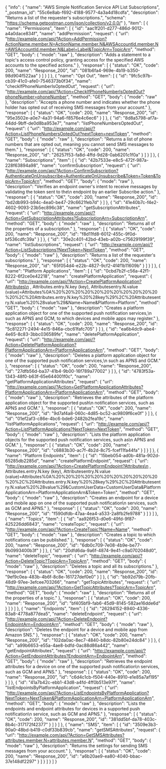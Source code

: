{
  "info": {
    "name": "AWS Simple Notification Service API List Subscriptions",
    "_postman_id": "55c6e8ab-f692-4188-9577-4a3a4d18cdfa",
    "description": "Returns a list of the requester's subscriptions.",
    "schema": "https://schema.getpostman.com/json/collection/v2.0.0/"
  },
  "item": [
    {
      "name": "Permissions",
      "item": [
        {
          "id": "aac1f201-d277-486d-9012-a4a0dace834f",
          "name": "addPermission",
          "request": {
            "url": "http://example.com/api/?Action=AddPermission?ActionName.member.N=ActionName.member.N&AWSAccountId.member.N=AWSAccountId.member.N&Label=Label&TopicArn=TopicArn",
            "method": "GET",
            "body": {
              "mode": "raw"
            },
            "description": "Adds a statement to a topic's access control policy, granting access for the specified AWS accounts to the specified actions."
          },
          "response": [
            {
              "status": "OK",
              "code": 200,
              "name": "Response_200",
              "id": "081b6fa4-969e-4b19-b350-98d904f522aa"
            }
          ]
        }
      ]
    },
    {
      "name": "Opt Out",
      "item": [
        {
          "id": "9fc5c97b-cb39-41c0-afe0-7546373b0f34",
          "name": "checkIfPhoneNumberIsOptedOut",
          "request": {
            "url": "http://example.com/api/?Action=CheckIfPhoneNumberIsOptedOut?phoneNumber=phoneNumber",
            "method": "GET",
            "body": {
              "mode": "raw"
            },
            "description": "Accepts a phone number and indicates whether the phone holder has opted out of receiving SMS messages from your account."
          },
          "response": [
            {
              "status": "OK",
              "code": 200,
              "name": "Response_200",
              "id": "95e3502e-a0e7-4a31-94a6-f8576e4c6ec6"
            }
          ]
        },
        {
          "id": "8d8a5798-af7a-44dd-9bff-de0d8ba953e7",
          "name": "listPhoneNumbersOptedOut",
          "request": {
            "url": "http://example.com/api/?Action=ListPhoneNumbersOptedOut?nextToken=nextToken",
            "method": "GET",
            "body": {
              "mode": "raw"
            },
            "description": "Returns a list of phone numbers that are opted out, meaning you cannot send SMS messages to them."
          },
          "response": [
            {
              "status": "OK",
              "code": 200,
              "name": "Response_200",
              "id": "26257f53-fa8d-4ffd-9d28-0ab6201c1f0a"
            }
          ]
        }
      ]
    },
    {
      "name": "Subscriptions",
      "item": [
        {
          "id": "42b7533e-e8c5-472f-987a-228f63894a98",
          "name": "confirmSubscription",
          "request": {
            "url": "http://example.com/api/?Action=ConfirmSubscription?AuthenticateOnUnsubscribe=AuthenticateOnUnsubscribe&Token=Token&TopicArn=TopicArn",
            "method": "GET",
            "body": {
              "mode": "raw"
            },
            "description": "Verifies an endpoint owner's intent to receive messages by validating the token sent to the\n      endpoint by an earlier Subscribe action."
          },
          "response": [
            {
              "status": "OK",
              "code": 200,
              "name": "Response_200",
              "id": "bd2db993-b94c-4ea0-be47-29c6621feb7d"
            }
          ]
        },
        {
          "id": "41e40b7c-f4e2-4602-9093-23b5ec896c38",
          "name": "getSubscriptionAttributes",
          "request": {
            "url": "http://example.com/api/?Action=GetSubscriptionAttributes?SubscriptionArn=SubscriptionArn",
            "method": "GET",
            "body": {
              "mode": "raw"
            },
            "description": "Returns all of the properties of a subscription."
          },
          "response": [
            {
              "status": "OK",
              "code": 200,
              "name": "Response_200",
              "id": "f8d11fd8-6012-455c-9f0d-bf536cdfc39a"
            }
          ]
        },
        {
          "id": "30e2c401-42bd-43eb-a02b-c75629199f39",
          "name": "listSubscriptions",
          "request": {
            "url": "http://example.com/api/?Action=ListSubscriptions?NextToken=NextToken",
            "method": "GET",
            "body": {
              "mode": "raw"
            },
            "description": "Returns a list of the requester's subscriptions."
          },
          "response": [
            {
              "status": "OK",
              "code": 200,
              "name": "Response_200",
              "id": "65f054d4-e22b-4827-9cf2-4f4f1b11609b"
            }
          ]
        }
      ]
    },
    {
      "name": "Platform Applications",
      "item": [
        {
          "id": "0cbd7b2f-c56a-42f1-8222-6f2ce0e42218",
          "name": "createPlatformApplication",
          "request": {
            "url": "http://example.com/api/?Action=CreatePlatformApplication?Attributes\n            , Attributes.entry.N.key (key), Attributesentry.N.value (value)=Attributes%0A%20%20%20%20%20%20%20%20%20%20%20%20%2C%20Attributes.entry.N.key%20%28key%29%2C%20Attributesentry.N.value%20%28value%29&Name=Name&Platform=Platform",
            "method": "GET",
            "body": {
              "mode": "raw"
            },
            "description": "Creates a platform application object for one of the supported push notification services,\n      such as APNS and GCM, to which devices and mobile apps may register."
          },
          "response": [
            {
              "status": "OK",
              "code": 200,
              "name": "Response_200",
              "id": "5c812271-2494-4e15-846a-cbc61fafc705"
            }
          ]
        },
        {
          "id": "ea6b4dc9-abe4-4e65-8c83-3bbc036589fe",
          "name": "deletePlatformApplication",
          "request": {
            "url": "http://example.com/api/?Action=DeletePlatformApplication?PlatformApplicationArn=PlatformApplicationArn",
            "method": "GET",
            "body": {
              "mode": "raw"
            },
            "description": "Deletes a platform application object for one of the supported push notification services,\n      such as APNS and GCM."
          },
          "response": [
            {
              "status": "OK",
              "code": 200,
              "name": "Response_200",
              "id": "27dfb56d-ba37-41b4-9b00-16f789a77002"
            }
          ]
        },
        {
          "id": "4783f53a-1343-48f0-b63f-65e644001f0c",
          "name": "getPlatformApplicationAttributes",
          "request": {
            "url": "http://example.com/api/?Action=GetPlatformApplicationAttributes?PlatformApplicationArn=PlatformApplicationArn",
            "method": "GET",
            "body": {
              "mode": "raw"
            },
            "description": "Retrieves the attributes of the platform application object for the supported push\n      notification services, such as APNS and GCM."
          },
          "response": [
            {
              "status": "OK",
              "code": 200,
              "name": "Response_200",
              "id": "9d7af4a8-060c-4d85-bc52-ac9809f6ce0f"
            }
          ]
        },
        {
          "id": "01ef2af3-c86e-4bc6-bde6-2482b2fea19c",
          "name": "listPlatformApplications",
          "request": {
            "url": "http://example.com/api/?Action=ListPlatformApplications?NextToken=NextToken",
            "method": "GET",
            "body": {
              "mode": "raw"
            },
            "description": "Lists the platform application objects for the supported push notification services, such as\n      APNS and GCM."
          },
          "response": [
            {
              "status": "OK",
              "code": 200,
              "name": "Response_200",
              "id": "c6883b30-ac7f-4b2d-8c75-fcef11fa44fa"
            }
          ]
        }
      ]
    },
    {
      "name": "Platform Endpoints",
      "item": [
        {
          "id": "15beb054-ad0b-481a-902d-65285db2285d",
          "name": "createPlatformEndpoint",
          "request": {
            "url": "http://example.com/api/?Action=CreatePlatformEndpoint?Attributes\n            , Attributes.entry.N.key (key), Attributesentry.N.value (value)=Attributes%0A%20%20%20%20%20%20%20%20%20%20%20%20%2C%20Attributes.entry.N.key%20%28key%29%2C%20Attributesentry.N.value%20%28value%29&CustomUserData=CustomUserData&PlatformApplicationArn=PlatformApplicationArn&Token=Token",
            "method": "GET",
            "body": {
              "mode": "raw"
            },
            "description": "Creates an endpoint for a device and mobile app on one of the supported push notification\n      services, such as GCM and APNS."
          },
          "response": [
            {
              "status": "OK",
              "code": 200,
              "name": "Response_200",
              "id": "f590dfdb-47aa-4ea4-a533-2a8fb2fe9788"
            }
          ]
        }
      ]
    },
    {
      "name": "Topics",
      "item": [
        {
          "id": "aa926f53-d0e6-49fd-9f87-425226dd6843",
          "name": "createTopic",
          "request": {
            "url": "http://example.com/api/?Action=CreateTopic?Name=Name",
            "method": "GET",
            "body": {
              "mode": "raw"
            },
            "description": "Creates a topic to which notifications can be published."
          },
          "response": [
            {
              "status": "OK",
              "code": 200,
              "name": "Response_200",
              "id": "6db0c709-7e08-4b9e-be77-9b0993400b3f"
            }
          ]
        },
        {
          "id": "20dfd6da-9a6f-4874-9e41-c9a0702048d0",
          "name": "deleteTopic",
          "request": {
            "url": "http://example.com/api/?Action=DeleteTopic?TopicArn=TopicArn",
            "method": "GET",
            "body": {
              "mode": "raw"
            },
            "description": "Deletes a topic and all its subscriptions."
          },
          "response": [
            {
              "status": "OK",
              "code": 200,
              "name": "Response_200",
              "id": "9ef9c0ea-483b-4b6f-8c8e-161727def0e0"
            }
          ]
        },
        {
          "id": "bb92d79b-20fb-48d9-97ee-3efcee703266",
          "name": "getTopicAttributes",
          "request": {
            "url": "http://example.com/api/?Action=GetTopicAttributes?TopicArn=TopicArn",
            "method": "GET",
            "body": {
              "mode": "raw"
            },
            "description": "Returns all of the properties of a topic."
          },
          "response": [
            {
              "status": "OK",
              "code": 200,
              "name": "Response_200",
              "id": "bf405bf9-fab6-45d9-8145-582ae16dde6d"
            }
          ]
        }
      ]
    },
    {
      "name": "Endpoints",
      "item": [
        {
          "id": "26294152-8940-4336-83a8-4778a877dea5",
          "name": "deleteEndpoint",
          "request": {
            "url": "http://example.com/api/?Action=DeleteEndpoint?EndpointArn=EndpointArn",
            "method": "GET",
            "body": {
              "mode": "raw"
            },
            "description": "Deletes the endpoint for a device and mobile app from Amazon SNS."
          },
          "response": [
            {
              "status": "OK",
              "code": 200,
              "name": "Response_200",
              "id": "102da0ac-8ec7-4840-b8dc-82b80e24dc84"
            }
          ]
        },
        {
          "id": "a99b6653-e55a-4ae8-bdfd-0ac88d86a442",
          "name": "getEndpointAttributes",
          "request": {
            "url": "http://example.com/api/?Action=GetEndpointAttributes?EndpointArn=EndpointArn",
            "method": "GET",
            "body": {
              "mode": "raw"
            },
            "description": "Retrieves the endpoint attributes for a device on one of the supported push notification\n      services, such as GCM and APNS."
          },
          "response": [
            {
              "status": "OK",
              "code": 200,
              "name": "Response_200",
              "id": "c6d4c1cb-f504-440e-8910-e1e85a7af195"
            }
          ]
        },
        {
          "id": "41a7b42c-ebb1-43d8-a4fd-4ff0b513e97f",
          "name": "listEndpointsByPlatformApplication",
          "request": {
            "url": "http://example.com/api/?Action=ListEndpointsByPlatformApplication?NextToken=NextToken&PlatformApplicationArn=PlatformApplicationArn",
            "method": "GET",
            "body": {
              "mode": "raw"
            },
            "description": "Lists the endpoints and endpoint attributes for devices in a supported push notification\n      service, such as GCM and APNS."
          },
          "response": [
            {
              "status": "OK",
              "code": 200,
              "name": "Response_200",
              "id": "381dd5bf-da78-403c-8b4c-317172f42377"
            }
          ]
        }
      ]
    },
    {
      "name": "SMS",
      "item": [
        {
          "id": "3509e3b3-90a0-48bd-b419-c0df33b839cb",
          "name": "getSMSAttributes",
          "request": {
            "url": "http://example.com/api/?Action=GetSMSAttributes?attributes.member.N=attributes.member.N",
            "method": "GET",
            "body": {
              "mode": "raw"
            },
            "description": "Returns the settings for sending SMS messages from your account."
          },
          "response": [
            {
              "status": "OK",
              "code": 200,
              "name": "Response_200",
              "id": "a6b20ae9-ea80-4040-bbac-37e148df2297"
            }
          ]
        }
      ]
    }
  ]
}